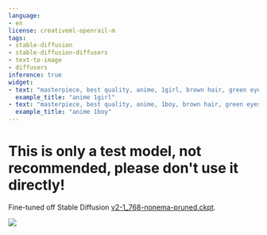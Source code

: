 ```yaml
---
language:
- en
license: creativeml-openrail-m
tags:
- stable-diffusion
- stable-diffusion-diffusers
- text-to-image
- diffusers
inference: true
widget:
- text: "masterpiece, best quality, anime, 1girl, brown hair, green eyes, colorful, autumn, cumulonimbus clouds, lighting, blue sky, garden, looking at viewer"
  example_title: "anime 1girl"
- text: "masterpiece, best quality, anime, 1boy, brown hair, green eyes, colorful, autumn, cumulonimbus clouds, lighting, blue sky, garden, looking at viewer"
  example_title: "anime 1boy"
---
```


# This is only a test model, not recommended, please don't use it directly!

Fine-tuned off Stable Diffusion [v2-1_768-nonema-pruned.ckpt](https://huggingface.co/stabilityai/stable-diffusion-2-1/blob/main/v2-1_768-nonema-pruned.ckpt).

![](https://huggingface.co/JosephusCheung/RuminationDiffusion/resolve/main/RuminationDiffusion.png)